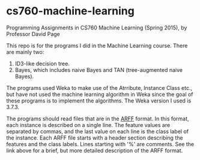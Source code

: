 # cs760-machine-learning
Programming Assignments in CS760 Machine Learning (Spring 2015), by Professor David Page

This repo is for the programs I did in the Machine Learning course. There are mainly two:

1. ID3-like decision tree.
2. Bayes, which includes naive Bayes and TAN (tree-augmented naive Bayes).

The programs used Weka to make use of the Atrribute, Instance Class etc., but have not used the machine learning algorithm in Weka since the goal of these programs is to implement the algorithms. The Weka version I used is 3.7.3.

The programs should read files that are in the [ARFF](http://weka.wikispaces.com/ARFF+%28stable+version%29) format. In this format, each instance is described on a single line. The feature values are separated by commas, and the last value on each line is the class label of the instance. Each ARFF file starts with a header section describing the features and the class labels. Lines starting with '%' are comments. See the link above for a brief, but more detailed description of the ARFF format.
